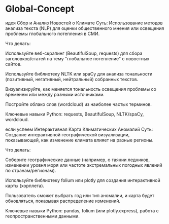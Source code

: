 # Global-Concept
идея
Сбор и Анализ Новостей о Климате
Суть: Использование методов анализа текста (NLP) для оценки общественного мнения или освещения проблемы глобального потепления в СМИ.

Что делать:

Используйте веб-скрапинг (BeautifulSoup, requests) для сбора заголовков/статей на тему "глобальное потепление" с новостных сайтов.

Используйте библиотеку NLTK или spaCy для анализа тональности (позитивный, негативный, нейтральный) собранных текстов.

Визуализируйте, как меняется тональность освещения проблемы со временем или между разными источниками.

Постройте облако слов (wordcloud) из наиболее частых терминов.

Ключевые навыки Python: requests, BeautifulSoup, NLTK/spaCy, wordcloud.

если успеем
Интерактивная Карта Климатических Аномалий
Суть: Создание интерактивной географической визуализации, показывающей, как изменение климата влияет на разные регионы.

Что делать:

Соберите географические данные (например, о таянии ледников, изменении уровня моря или частоте экстремальных погодных явлений по странам/регионам).

Используйте библиотеку folium или plotly для создания интерактивной карты (хорплета).

Пользователь сможет выбрать год или тип аномалии, и карта будет обновляться, показывая распределение изменений.

Ключевые навыки Python: pandas, folium (или plotly.express), работа с геопространственными данными.
